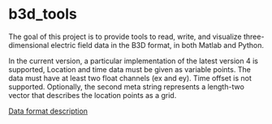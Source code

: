 # b3d_tools

The goal of this project is to provide tools to read, write, and visualize three-dimensional electric field data in the B3D format, in both Matlab and Python.

In the current version, a particular implementation of the latest version 4 is supported, Location and time data must be given as variable points. The data must have at least two float channels (ex and ey). Time offset is not supported. Optionally, the second meta string represents a length-two vector that describes the location points as a grid.

[Data format description](https://electricgrids.engr.tamu.edu/wp-content/uploads/sites/129/2022/01/B3D-format-description-v4_Jan11_2022.pdf)
